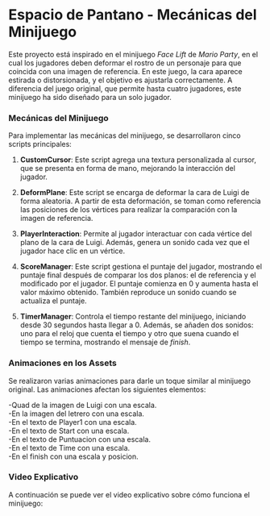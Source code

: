 # Espacio de Pantano - Mecánicas del Minijuego

Este proyecto está inspirado en el minijuego *Face Lift* de *Mario Party*, en el cual los jugadores deben deformar el rostro de un personaje para que coincida con una imagen de referencia. En este juego, la cara aparece estirada o distorsionada, y el objetivo es ajustarla correctamente. A diferencia del juego original, que permite hasta cuatro jugadores, este minijuego ha sido diseñado para un solo jugador.

### Mecánicas del Minijuego

Para implementar las mecánicas del minijuego, se desarrollaron cinco scripts principales:

1. **CustomCursor**: Este script agrega una textura personalizada al cursor, que se presenta en forma de mano, mejorando la interacción del jugador.
   
2. **DeformPlane**: Este script se encarga de deformar la cara de Luigi de forma aleatoria. A partir de esta deformación, se toman como referencia las posiciones de los vértices para realizar la comparación con la imagen de referencia.

3. **PlayerInteraction**: Permite al jugador interactuar con cada vértice del plano de la cara de Luigi. Además, genera un sonido cada vez que el jugador hace clic en un vértice.

4. **ScoreManager**: Este script gestiona el puntaje del jugador, mostrando el puntaje final después de comparar los dos planos: el de referencia y el modificado por el jugador. El puntaje comienza en 0 y aumenta hasta el valor máximo obtenido. También reproduce un sonido cuando se actualiza el puntaje.

5. **TimerManager**: Controla el tiempo restante del minijuego, iniciando desde 30 segundos hasta llegar a 0. Además, se añaden dos sonidos: uno para el reloj que cuenta el tiempo y otro que suena cuando el tiempo se termina, mostrando el mensaje de *finish*.

### Animaciones en los Assets

Se realizaron varias animaciones para darle un toque similar al minijuego original. Las animaciones afectan los siguientes elementos:

-Quad de la imagen de Luigi con una escala.  
-En la imagen del letrero con una escala.  
-En el texto de Player1 con una escala.  
-En el texto de Start con una escala.  
-En el texto de Puntuacion con una escala.  
-En el texto de Time con una escala.  
-En el finish con una escala y posicion.  


### Video Explicativo

A continuación se puede ver el video explicativo sobre cómo funciona el minijuego:  
